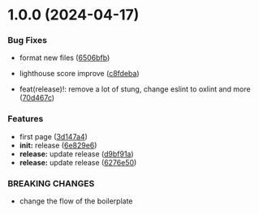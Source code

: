 # 1.0.0 (2024-04-17)


### Bug Fixes

* format new files ([6506bfb](https://github.com/todorstoev/unseena_fe/commit/6506bfb368c78e2ada6fc2fbea09378e1d2b4cf4))
* lighthouse score improve ([c8fdeba](https://github.com/todorstoev/unseena_fe/commit/c8fdeba15645ac912f2e5e85a45f53048a7b3de5))


* feat(release)!: remove a lot of stung, change eslint to oxlint and more ([70d467c](https://github.com/todorstoev/unseena_fe/commit/70d467c46d07b2fdc1db70a8ab9650511f6a2d4a))


### Features

* first page ([3d147a4](https://github.com/todorstoev/unseena_fe/commit/3d147a404d589bc7cdb0113b557f8b05bd1942bf))
* **init:** release ([6e829e6](https://github.com/todorstoev/unseena_fe/commit/6e829e699a567e653436fc4a30e5c4e5ab5c616e))
* **release:** update release ([d9bf91a](https://github.com/todorstoev/unseena_fe/commit/d9bf91a7b6637f9fe9d9faf0a9ebbb0969c34f80))
* **release:** update release ([6276e50](https://github.com/todorstoev/unseena_fe/commit/6276e5035fde19e68bbc0ef0685ded89e52ab60f))


### BREAKING CHANGES

* change the flow of the boilerplate
